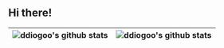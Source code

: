 ## Hi there!

| ![ddiogoo's github stats](https://github-readme-stats.vercel.app/api?username=ddiogoo&show_icons=true&theme=neon&include_all_commits=true) | ![ddiogoo's github stats](https://github-readme-stats.vercel.app/api/top-langs/?username=ddiogoo&layout=compact&langs_count=8&theme=neon) |
|-----------------------------------------------------------------------------------------------------------------------------------------------|----------------------------------------------------------------------------------------------------------------------------------------------|
